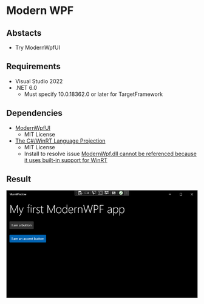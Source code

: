 # Modern WPF

## Abstacts

* Try ModernWpfUI

## Requirements

* Visual Studio 2022
* .NET 6.0
  * Must specify 10.0.18362.0 or later for TargetFramework

## Dependencies

* [ModernWpfUI](https://github.com/Kinnara/ModernWpf)
  * MIT License
* [The C#/WinRT Language Projection](https://github.com/microsoft/cswinrt)
  * MIT License
  * Install to resolve issue [ModernWpf.dll cannot be referenced because it uses built-in support for WinRT](https://github.com/Kinnara/ModernWpf/issues/442)

## Result

[![window](./images/demo.png "window")](./images/demo.png)

